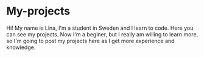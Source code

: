 # My-projects
Hi!
My name is Lina, I'm a student in Sweden and I learn to code. Here you can see my projects.
Now I'm a beginer, but I really am willing to learn more, so I'm going to post my projects here as I get more experience and knowledge.
